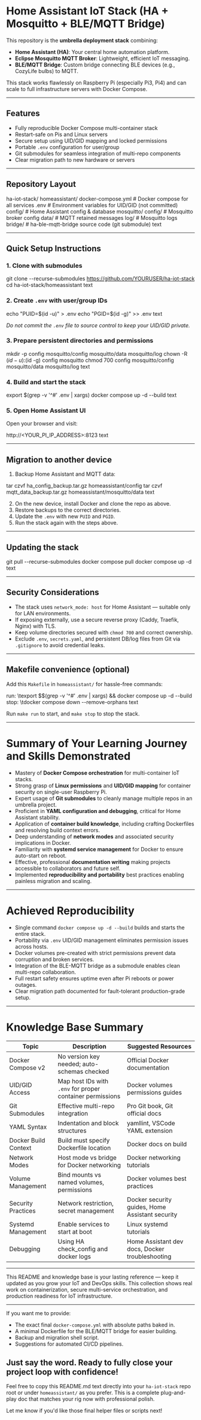 # Home Assistant IoT Stack (HA + Mosquitto + BLE/MQTT Bridge)

This repository is the **umbrella deployment stack** combining:

- **Home Assistant (HA)**: Your central home automation platform.
- **Eclipse Mosquitto MQTT Broker**: Lightweight, efficient IoT messaging.
- **BLE/MQTT Bridge**: Custom bridge connecting BLE devices (e.g., CozyLife bulbs) to MQTT.

This stack works flawlessly on Raspberry Pi (especially Pi3, Pi4) and can scale to full infrastructure servers with Docker Compose.

---

## Features

- Fully reproducible Docker Compose multi-container stack
- Restart-safe on Pis and Linux servers
- Secure setup using UID/GID mapping and locked permissions
- Portable `.env` configuration for user/group
- Git submodules for seamless integration of multi-repo components
- Clear migration path to new hardware or servers

---

## Repository Layout

ha-iot-stack/
homeassistant/
docker-compose.yml # Docker compose for all services
.env # Environment variables for UID/GID (not committed)
config/ # Home Assistant config & database
mosquitto/
config/ # Mosquitto broker config
data/ # MQTT retained messages
log/ # Mosquitto logs
bridge/ # ha-ble-mqtt-bridge source code (git submodule)
text

---

## Quick Setup Instructions

### 1. Clone with submodules

git clone --recurse-submodules https://github.com/YOURUSER/ha-iot-stack
cd ha-iot-stack/homeassistant
text

### 2. Create `.env` with user/group IDs

echo "PUID=$(id -u)" > .env
echo "PGID=$(id -g)" >> .env
text

_Do not commit the `.env` file to source control to keep your UID/GID private._

### 3. Prepare persistent directories and permissions

mkdir -p config mosquitto/config mosquitto/data mosquitto/log
chown -R $(id -u):$(id -g) config mosquitto
chmod 700 config mosquitto/config mosquitto/data mosquitto/log
text

### 4. Build and start the stack

export $(grep -v '^#' .env | xargs)
docker compose up -d --build
text

### 5. Open Home Assistant UI

Open your browser and visit:

http://<YOUR_PI_IP_ADDRESS>:8123
text

---

## Migration to another device

1. Backup Home Assistant and MQTT data:

tar czvf ha_config_backup.tar.gz homeassistant/config
tar czvf mqtt_data_backup.tar.gz homeassistant/mosquitto/data
text

2. On the new device, install Docker and clone the repo as above.
3. Restore backups to the correct directories.
4. Update the `.env` with new `PUID` and `PGID`.
5. Run the stack again with the steps above.

---

## Updating the stack

git pull --recurse-submodules
docker compose pull
docker compose up -d
text

---

## Security Considerations

- The stack uses `network_mode: host` for Home Assistant — suitable only for LAN environments.
- If exposing externally, use a secure reverse proxy (Caddy, Traefik, Nginx) with TLS.
- Keep volume directories secured with `chmod 700` and correct ownership.
- Exclude `.env`, `secrets.yaml`, and persistent DB/log files from Git via `.gitignore` to avoid credential leaks.

---

## Makefile convenience (optional)

Add this `Makefile` in `homeassistant/` for hassle-free commands:

run:
\texport $$(grep -v '^#' .env | xargs) && docker compose up -d --build
stop:
\tdocker compose down --remove-orphans
text

Run `make run` to start, and `make stop` to stop the stack.

---

# Summary of Your Learning Journey and Skills Demonstrated

- Mastery of **Docker Compose orchestration** for multi-container IoT stacks.
- Strong grasp of **Linux permissions** and **UID/GID mapping** for container security on single-user Raspberry Pi.
- Expert usage of **Git submodules** to cleanly manage multiple repos in an umbrella project.
- Proficient in **YAML configuration and debugging**, critical for Home Assistant stability.
- Application of **container build knowledge**, including crafting Dockerfiles and resolving build context errors.
- Deep understanding of **network modes** and associated security implications in Docker.
- Familiarity with **systemd service management** for Docker to ensure auto-start on reboot.
- Effective, professional **documentation writing** making projects accessible to collaborators and future self.
- Implemented **reproducibility and portability** best practices enabling painless migration and scaling.

---

# Achieved Reproducibility

- Single command `docker compose up -d --build` builds and starts the entire stack.
- Portability via `.env` UID/GID management eliminates permission issues across hosts.
- Docker volumes pre-created with strict permissions prevent data corruption and broken services.
- Integration of the BLE-MQTT bridge as a submodule enables clean multi-repo collaboration.
- Full restart safety ensures uptime even after Pi reboots or power outages.
- Clear migration path documented for fault-tolerant production-grade setup.

---

# Knowledge Base Summary

| Topic                 | Description                                              | Suggested Resources                               |
|-----------------------|----------------------------------------------------------|--------------------------------------------------|
| Docker Compose v2     | No version key needed; auto-schemas checked              | Official Docker documentation                     |
| UID/GID Access        | Map host IDs with `.env` for proper container permissions| Docker volumes permissions guides                 |
| Git Submodules        | Effective multi-repo integration                          | Pro Git book, Git official docs                   |
| YAML Syntax           | Indentation and block structures                         | yamllint, VSCode YAML extension                    |
| Docker Build Context  | Build must specify Dockerfile location                    | Docker docs on build                               |
| Network Modes         | Host mode vs bridge for Docker networking                 | Docker networking tutorials                        |
| Volume Management     | Bind mounts vs named volumes, permissions                 | Docker volumes best practices                      |
| Security Practices    | Network restriction, secret management                    | Docker security guides, Home Assistant security   |
| Systemd Management    | Enable services to start at boot                           | Linux systemd tutorials                            |
| Debugging             | Using HA check_config and docker logs                      | Home Assistant dev docs, Docker troubleshooting   |

---

This README and knowledge base is your lasting reference — keep it updated as you grow your IoT and DevOps skills. This collection shows real work on containerization, secure multi-service orchestration, and production readiness for IoT infrastructure.

---

If you want me to provide:

- The exact final `docker-compose.yml` with absolute paths baked in.
- A minimal Dockerfile for the BLE/MQTT bridge for easier building.
- Backup and migration shell script.
- Suggestions for automated CI/CD pipelines.

Just say the word. Ready to fully close your project loop with confidence!
---

Feel free to copy this README.md text directly into your `ha-iot-stack` repo root or under `homeassistant/` as you prefer. This is a complete plug-and-play doc that matches your rig now with professional polish.

Let me know if you'd like those final helper files or scripts next!
